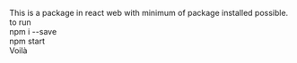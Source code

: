 This is a package in react web with minimum of package installed possible.
<br/>
to run
<br/>
npm i --save
<br/>
npm start
<br/>
Voilà
<br/>
<br/>
